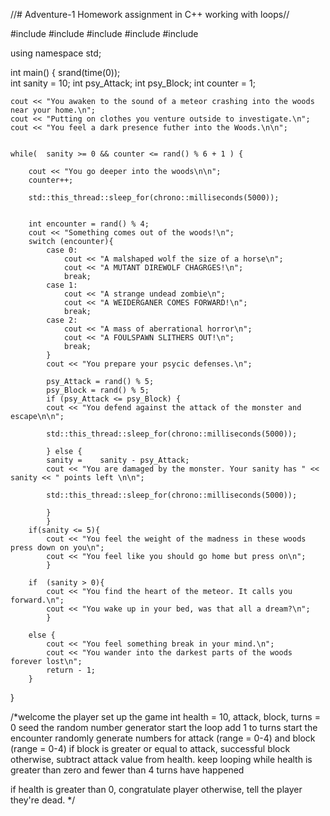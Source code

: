 //# Adventure-1
Homework assignment in C++ working with loops//

#include <iostream>
#include <cstdlib>
#include <ctime>
#include <chrono>
#include <thread>

using namespace std;

int main() {
  srand(time(0));	
	int sanity = 10;
	int psy_Attack;
	int psy_Block;
	int counter = 1;

	cout << "You awaken to the sound of a meteor crashing into the woods near your home.\n";
	cout << "Putting on clothes you venture outside to investigate.\n";
	cout << "You feel a dark presence futher into the Woods.\n\n";


	while(	sanity >= 0 && counter <= rand() % 6 + 1 ) {

		cout << "You go deeper into the woods\n\n";
		counter++;

		std::this_thread::sleep_for(chrono::milliseconds(5000));


		int encounter = rand() % 4;
		cout << "Something comes out of the woods!\n"; 
		switch (encounter){
			case 0:
				cout << "A malshaped wolf the size of a horse\n";
				cout << "A MUTANT DIREWOLF CHAGRGES!\n";
				break;
			case 1:
				cout << "A strange undead zombie\n";
				cout << "A WEIDERGANER COMES FORWARD!\n";
				break;
			case 2: 
				cout << "A mass of aberrational horror\n";
				cout << "A FOULSPAWN SLITHERS OUT!\n";
				break;
			}
			cout << "You prepare your psycic defenses.\n";

			psy_Attack = rand() % 5; 
			psy_Block = rand() % 5;
			if (psy_Attack <= psy_Block) {
			cout << "You defend against the attack of the monster and escape\n\n"; 

			std::this_thread::sleep_for(chrono::milliseconds(5000));

			} else { 
			sanity =	sanity - psy_Attack;
			cout << "You are damaged by the monster. Your sanity has " <<	sanity << " points left \n\n";

			std::this_thread::sleep_for(chrono::milliseconds(5000));

			}
			}
		if(sanity <= 5){
			cout << "You feel the weight of the madness in these woods press down on you\n";
			cout << "You feel like you should go home but press on\n";
			}

		if	(sanity > 0){
			cout << "You find the heart of the meteor. It calls you forward.\n";
			cout << "You wake up in your bed, was that all a dream?\n";
			}

		else {
			cout << "You feel something break in your mind.\n";
			cout << "You wander into the darkest parts of the woods forever lost\n"; 
			return - 1;
		}
}



/*welcome the player
set up the game
    int health = 10, attack, block, turns = 0
    seed the random number generator
start the loop
    add 1 to turns
    start the encounter
        randomly generate numbers for attack (range = 0-4) and block (range = 0-4)
        if block is greater or equal to attack, successful block
        otherwise, subtract attack value from health.
keep looping while health is greater than zero and fewer than 4 turns have happened

if health is greater than 0, congratulate player
otherwise, tell the player they're dead. */
